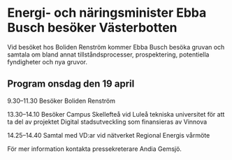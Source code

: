 # Energi- och näringsminister Ebba Busch besöker Västerbotten

Vid besöket hos Boliden Renström kommer Ebba Busch besöka gruvan och samtala om bland annat tillståndsprocesser, prospektering, potentiella fyndigheter och nya gruvor.

## Program onsdag den 19 april

9\.30–11\.30 Besöker Boliden Renström

13\.30–14\.10 Besöker Campus Skellefteå vid Luleå tekniska universitet för att ta del av projektet Digital stadsutveckling som finansieras av Vinnova

14\.25–14\.40 Samtal med VD:ar vid nätverket Regional Energis vårmöte

För mer information kontakta pressekreterare Andia Gemsjö.
